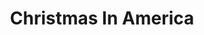 ---
attached_collection: collections/xmas-in-america.md
attached_link: 
block_aspect_ratio: ratio-8-5x11
blog_block_cover: https://d1sf55qlb7p6hz.cloudfront.net/blog_xmaspress-24b.jpg
blog_header: 
caption: Holiday Season Feature and Interview Roundup 
content: >-
  Last week I started to see Christmas lights find their way back on to
  residential homes as a sign of cheer and hope amid the pandemic. I liked the
  idea of "Merry quarantine." [**_Christmas In America: Happy Birthday,
  Jesus_**](https://jesserieser.com/projects/christmas-in-america/) at the core
  is about the annual escape and a unifying event by way of nostalgic ritual. A
  reoccurring comfort where many find joy in the exercise of looking forward
  coupled with memories of holidays past. Similar to now- we stay patient and
  too search for solace in looking both to the future and past.


  Selected features are as follows:  

  1-5: _Chaeg Issue 52_. South Korea  

  6-7: _Wings Magazine_. Germany  

  8:    _Geo Magazine_. Germany  

  9:    _Amtrak the National._ USA
date: 
news_category:
  - Press
theme_color: FF0000
title: Christmas In America
seo:
  meta_description: 
  meta_title: 
post_blocks:
  - _bookshop_name: posts/media-element-static
    caption: 
    image: https://d1sf55qlb7p6hz.cloudfront.net/blog_xmaspress-24.jpg
    template: block-media-element-static
    width: 33
  - _bookshop_name: posts/media-element-static
    caption: 
    image: https://d1sf55qlb7p6hz.cloudfront.net/blog_xmaspress-25.jpg
    template: block-media-element-static
    width: 66
  - block: media-row-static
    template: block-media-row-static
  - _bookshop_name: posts/media-element-static
    caption: 
    image: https://d1sf55qlb7p6hz.cloudfront.net/blog_xmaspress-26.jpg
    template: block-media-element-static
    width: 33
  - _bookshop_name: posts/media-element-static
    caption: 
    image: https://d1sf55qlb7p6hz.cloudfront.net/blog_xmaspress-27.jpg
    template: block-media-element-static
    width: 33
  - _bookshop_name: posts/media-element-static
    caption: 
    image: https://d1sf55qlb7p6hz.cloudfront.net/blog_xmaspress-28.jpg
    template: block-media-element-static
    width: 33
  - block: media-row-static
    template: block-media-row-static
  - _bookshop_name: posts/media-element-static
    caption: 
    image: https://d1sf55qlb7p6hz.cloudfront.net/blog_xmaspress-6.jpg
    template: block-media-element-static
    width: 33
  - _bookshop_name: posts/media-element-static
    caption: 
    image: https://d1sf55qlb7p6hz.cloudfront.net/blog_xmaspress-7.jpg
    template: block-media-element-static
    width: 66
  - block: media-row-static
    template: block-media-row-static
  - _bookshop_name: posts/media-element-static
    caption: 
    image: https://d1sf55qlb7p6hz.cloudfront.net/blog_xmaspress-8.jpg
    template: block-media-element-static
    width: 100
  - block: media-row-static
    template: block-media-row-static
  - _bookshop_name: posts/media-element-static
    caption: 
    image: https://d1sf55qlb7p6hz.cloudfront.net/blog_xmaspress-9.jpg
    template: block-media-element-static
    width: 100
blog_slider:
  - _bookshop_name: posts/media-element-url
    image: https://d1sf55qlb7p6hz.cloudfront.net/blog_xmaspress-1b.jpg
    template: block-media-element-url
  - _bookshop_name: posts/media-element-url
    image: https://d1sf55qlb7p6hz.cloudfront.net/blog_xmaspress-2.jpg
    template: block-media-element-url
  - _bookshop_name: posts/media-element-url
    image: https://d1sf55qlb7p6hz.cloudfront.net/blog_xmaspress-3.jpg
    template: block-media-element-url
  - _bookshop_name: posts/media-element-url
    image: https://d1sf55qlb7p6hz.cloudfront.net/blog_xmaspress-4.jpg
    template: block-media-element-url
  - _bookshop_name: posts/media-element-url
    image: https://d1sf55qlb7p6hz.cloudfront.net/blog_xmaspress-5.jpg
    template: block-media-element-url
---